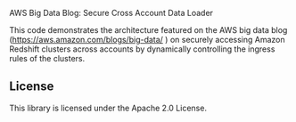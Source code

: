 AWS Big Data Blog: Secure Cross Account Data Loader

This code demonstrates the architecture featured on the AWS big data blog (https://aws.amazon.com/blogs/big-data/ ) on securely accessing Amazon Redshift clusters across accounts by dynamically controlling the ingress rules of the clusters.

## License

This library is licensed under the Apache 2.0 License. 
